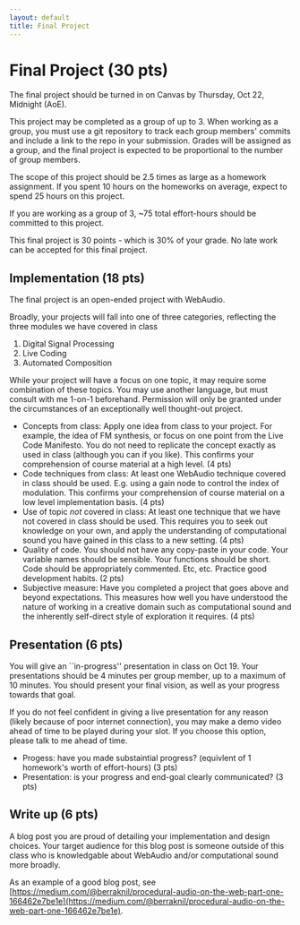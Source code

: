 ```yaml
---
layout: default
title: Final Project  
---
```


# Final Project (30 pts)

The final project should be turned in on Canvas by Thursday, Oct 22, Midnight (AoE).

This project may be completed as a group of up to 3.
When working as a group, you must use a git repository to track each group members' commits and include a link to the repo in your submission.
Grades will be assigned as a group, and the final project is expected to be proportional to the number of group members.

The scope of this project should be 2.5 times as large as a homework assignment.
If you spent 10 hours on the homeworks on average, expect to spend 25 hours on this project.

If you are working as a group of 3, ~75 total effort-hours should be committed to this project.

This final project is 30 points - which is 30% of your grade.
No late work can be accepted for this final project.

## Implementation (18 pts)

The final project is an open-ended project with WebAudio.

Broadly, your projects will fall into one of three categories, reflecting the three modules we have covered in class

1. Digital Signal Processing
2. Live Coding
3. Automated Composition

While your project will have a focus on one topic, it may require some combination of these topics.
You may use another language, but must consult with me 1-on-1 beforehand.
Permission will only be granted under the circumstances of an exceptionally well thought-out project.

- Concepts from class: Apply one idea from class to your project. For example, the idea of FM synthesis, or focus on one point from the Live Code Manifesto. You do not need to replicate the concept exactly as used in class (although you can if you like). This confirms your comprehension of course material at a high level. (4 pts)
- Code techniques from class: At least one WebAudio technique covered in class should be used. E.g. using a gain node to control the index of modulation. This confirms your comprehension of course material on a low level implementation basis. (4 pts)
- Use of topic *not* covered in class: At least one technique that we have not covered in class should be used. This requires you to seek out knowledge on your own, and apply the understanding of computational sound you have gained in this class to a new setting. (4 pts)
- Quality of code. You should not have any copy-paste in your code. Your variable names should be sensible. Your functions should be short. Code should be appropriately commented. Etc, etc. Practice good development habits. (2 pts)
- Subjective measure: Have you completed a project that goes above and beyond expectations. This measures how well you have understood the nature of working in a creative domain such as computational sound and the inherently self-direct style of exploration it requires. (4 pts)

## Presentation (6 pts)

You will give an ``in-progress'' presentation in class on Oct 19. 
Your presentations should be 4 minutes per group member, up to a maximum of 10 minutes.
You should present your final vision, as well as your progress towards that goal.

If you do not feel confident in giving a live presentation for any reason (likely because of poor internet connection), you may make a demo video ahead of time to be played during your slot. If you choose this option, please talk to me ahead of time.

- Progess: have you made substaintial progress? (equivlent of 1 homework's worth of effort-hours) (3 pts)
- Presentation: is your progress and end-goal clearly communicated? (3 pts) 

## Write up (6 pts)

A blog post you are proud of detailing your implementation and design choices.
Your target audience for this blog post is someone outside of this class who is knowledgable about WebAudio and/or computational sound more broadly.

As an example of a good blog post, see [https://medium.com/@berraknil/procedural-audio-on-the-web-part-one-166462e7be1e](https://medium.com/@berraknil/procedural-audio-on-the-web-part-one-166462e7be1e).

